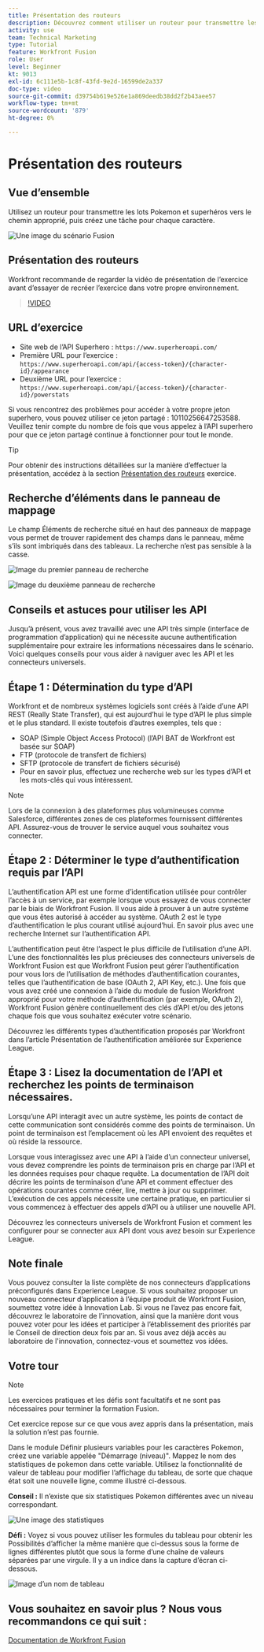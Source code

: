 ```yaml
---
title: Présentation des routeurs
description: Découvrez comment utiliser un routeur pour transmettre les lots Pokemon et superhéros vers le chemin correct dans [!DNL Adobe Workfront Fusion].
activity: use
team: Technical Marketing
type: Tutorial
feature: Workfront Fusion
role: User
level: Beginner
kt: 9013
exl-id: 6c111e5b-1c8f-43fd-9e2d-16599de2a337
doc-type: video
source-git-commit: d39754b619e526e1a869deedb38dd2f2b43aee57
workflow-type: tm+mt
source-wordcount: '879'
ht-degree: 0%

---
```


# Présentation des routeurs

## Vue d’ensemble

Utilisez un routeur pour transmettre les lots Pokemon et superhéros vers le chemin approprié, puis créez une tâche pour chaque caractère.

![Une image du scénario Fusion](assets/universal-connectors-and-routing-2.png)

## Présentation des routeurs

Workfront recommande de regarder la vidéo de présentation de l’exercice avant d’essayer de recréer l’exercice dans votre propre environnement.

>[!VIDEO](https://video.tv.adobe.com/v/335272/?quality=12)

## URL d’exercice

* Site web de l’API Superhero : `https://www.superheroapi.com/`
* Première URL pour l’exercice : `https://www.superheroapi.com/api/{access-token}/{character-id}/appearance`
* Deuxième URL pour l’exercice : `https://www.superheroapi.com/api/{access-token}/{character-id}/powerstats`

Si vous rencontrez des problèmes pour accéder à votre propre jeton superhero, vous pouvez utiliser ce jeton partagé : 10110256647253588. Veuillez tenir compte du nombre de fois que vous appelez à l’API superhero pour que ce jeton partagé continue à fonctionner pour tout le monde.

>[!TIP]
>
>Pour obtenir des instructions détaillées sur la manière d’effectuer la présentation, accédez à la section [Présentation des routeurs](https://experienceleague.adobe.com/docs/workfront-learn/tutorials-workfront/fusion/exercises/routers.html?lang=en) exercice.


## Recherche d’éléments dans le panneau de mappage

Le champ Éléments de recherche situé en haut des panneaux de mappage vous permet de trouver rapidement des champs dans le panneau, même s’ils sont imbriqués dans des tableaux. La recherche n’est pas sensible à la casse.

![Image du premier panneau de recherche](assets/universal-connectors-and-routing-3.png)

![Image du deuxième panneau de recherche](assets/universal-connectors-and-routing-4.png)

## Conseils et astuces pour utiliser les API

Jusqu’à présent, vous avez travaillé avec une API très simple (interface de programmation d’application) qui ne nécessite aucune authentification supplémentaire pour extraire les informations nécessaires dans le scénario. Voici quelques conseils pour vous aider à naviguer avec les API et les connecteurs universels.

## Étape 1 : Détermination du type d’API

Workfront et de nombreux systèmes logiciels sont créés à l’aide d’une API REST (Really State Transfer), qui est aujourd’hui le type d’API le plus simple et le plus standard. Il existe toutefois d’autres exemples, tels que :

* SOAP (Simple Object Access Protocol) (l’API BAT de Workfront est basée sur SOAP)
* FTP (protocole de transfert de fichiers)
* SFTP (protocole de transfert de fichiers sécurisé)
* Pour en savoir plus, effectuez une recherche web sur les types d’API et les mots-clés qui vous intéressent.

>[!NOTE]
>
>Lors de la connexion à des plateformes plus volumineuses comme Salesforce, différentes zones de ces plateformes fournissent différentes API. Assurez-vous de trouver le service auquel vous souhaitez vous connecter.

## Étape 2 : Déterminer le type d’authentification requis par l’API

L’authentification API est une forme d’identification utilisée pour contrôler l’accès à un service, par exemple lorsque vous essayez de vous connecter par le biais de Workfront Fusion. Il vous aide à prouver à un autre système que vous êtes autorisé à accéder au système. OAuth 2 est le type d’authentification le plus courant utilisé aujourd’hui. En savoir plus avec une recherche Internet sur l’authentification API.

L’authentification peut être l’aspect le plus difficile de l’utilisation d’une API. L’une des fonctionnalités les plus précieuses des connecteurs universels de Workfront Fusion est que Workfront Fusion peut gérer l’authentification pour vous lors de l’utilisation de méthodes d’authentification courantes, telles que l’authentification de base (OAuth 2, API Key, etc.). Une fois que vous avez créé une connexion à l’aide du module de fusion Workfront approprié pour votre méthode d’authentification (par exemple, OAuth 2), Workfront Fusion génère continuellement des clés d’API et/ou des jetons chaque fois que vous souhaitez exécuter votre scénario.

Découvrez les différents types d’authentification proposés par Workfront dans l’article Présentation de l’authentification améliorée sur Experience League.

## Étape 3 : Lisez la documentation de l’API et recherchez les points de terminaison nécessaires.

Lorsqu’une API interagit avec un autre système, les points de contact de cette communication sont considérés comme des points de terminaison. Un point de terminaison est l’emplacement où les API envoient des requêtes et où réside la ressource.

Lorsque vous interagissez avec une API à l’aide d’un connecteur universel, vous devez comprendre les points de terminaison pris en charge par l’API et les données requises pour chaque requête. La documentation de l’API doit décrire les points de terminaison d’une API et comment effectuer des opérations courantes comme créer, lire, mettre à jour ou supprimer. L’exécution de ces appels nécessite une certaine pratique, en particulier si vous commencez à effectuer des appels d’API ou à utiliser une nouvelle API.

Découvrez les connecteurs universels de Workfront Fusion et comment les configurer pour se connecter aux API dont vous avez besoin sur Experience League.

## Note finale

Vous pouvez consulter la liste complète de nos connecteurs d’applications préconfigurés dans Experience League. Si vous souhaitez proposer un nouveau connecteur d’application à l’équipe produit de Workfront Fusion, soumettez votre idée à Innovation Lab. Si vous ne l’avez pas encore fait, découvrez le laboratoire de l’innovation, ainsi que la manière dont vous pouvez voter pour les idées et participer à l’établissement des priorités par le Conseil de direction deux fois par an. Si vous avez déjà accès au laboratoire de l&#39;innovation, connectez-vous et soumettez vos idées.

## Votre tour

>[!NOTE]
>
>Les exercices pratiques et les défis sont facultatifs et ne sont pas nécessaires pour terminer la formation Fusion.

Cet exercice repose sur ce que vous avez appris dans la présentation, mais la solution n’est pas fournie.

Dans le module Définir plusieurs variables pour les caractères Pokemon, créez une variable appelée &quot;Démarrage (niveau)&quot;. Mappez le nom des statistiques de pokemon dans cette variable. Utilisez la fonctionnalité de valeur de tableau pour modifier l’affichage du tableau, de sorte que chaque état soit une nouvelle ligne, comme illustré ci-dessous.

**Conseil :** Il n’existe que six statistiques Pokemon différentes avec un niveau correspondant.

![Une image des statistiques](assets/universal-connectors-and-routing-5.png)

**Défi :** Voyez si vous pouvez utiliser les formules du tableau pour obtenir les Possibilités d’afficher la même manière que ci-dessus sous la forme de lignes différentes plutôt que sous la forme d’une chaîne de valeurs séparées par une virgule. Il y a un indice dans la capture d’écran ci-dessous.

![Image d’un nom de tableau](assets/universal-connectors-and-routing-6.png)

## Vous souhaitez en savoir plus ? Nous vous recommandons ce qui suit :

[Documentation de Workfront Fusion](https://experienceleague.adobe.com/docs/workfront/using/adobe-workfront-fusion/workfront-fusion-2.html?lang=en)
